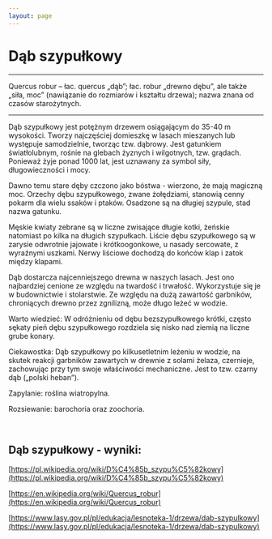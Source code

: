 ```yaml
---
layout: page
---
```


# Dąb szypułkowy

---
Quercus robur – łac. quercus „dąb”; łac. robur „drewno dębu”, ale także „siła, moc” (nawiązanie do rozmiarów i kształtu drzewa); nazwa znana od czasów starożytnych.

---
Dąb szypułkowy jest potężnym drzewem osiągającym do 35-40 m wysokości. Tworzy najczęściej domieszkę w lasach mieszanych lub występuje samodzielnie, tworząc tzw. dąbrowy. Jest gatunkiem światłolubnym, rośnie na glebach żyznych i wilgotnych, tzw. grądach. Ponieważ żyje ponad 1000 lat, jest uznawany za symbol siły, długowieczności i mocy.

Dawno temu stare dęby czczono jako bóstwa - wierzono, że mają magiczną moc. Orzechy dębu szypułkowego, zwane żołędziami, stanowią cenny pokarm dla wielu ssaków i ptaków. Osadzone są na długiej szypule, stad nazwa gatunku.

Męskie kwiaty zebrane są w liczne zwisające długie kotki, żeńskie natomiast po kilka na długich szypułkach. Liście dębu szypułkowego są w zarysie odwrotnie jajowate i krótkoogonkowe, u nasady sercowate, z wyraźnymi uszkami. Nerwy liściowe dochodzą do końców klap i zatok między klapami.

Dąb dostarcza najcenniejszego drewna w naszych lasach. Jest ono najbardziej cenione ze względu na twardość i trwałość. Wykorzystuje się je w budownictwie i stolarstwie. Ze względu na dużą zawartość garbników, chroniących drewno przez zgnilizną, może długo leżeć w wodzie.

Warto wiedzieć: W odróżnieniu od dębu bezszypułkowego krótki, często sękaty pień dębu szypułkowego rozdziela się nisko nad ziemią na liczne grube konary.

Ciekawostka: Dąb szypułkowy po kilkusetletnim leżeniu w wodzie, na skutek reakcji garbników zawartych w drewnie z solami żelaza, czernieje, zachowując przy tym swoje właściwości mechaniczne. Jest to tzw. czarny dąb („polski heban”).

Zapylanie: roślina wiatropylna.

Rozsiewanie: barochoria oraz zoochoria.

 

## Dąb szypułkowy - wyniki:
[https://pl.wikipedia.org/wiki/D%C4%85b_szypu%C5%82kowy](https://pl.wikipedia.org/wiki/D%C4%85b_szypu%C5%82kowy)

[https://en.wikipedia.org/wiki/Quercus_robur](https://en.wikipedia.org/wiki/Quercus_robur)

[https://www.lasy.gov.pl/pl/edukacja/lesnoteka-1/drzewa/dab-szypulkowy](https://www.lasy.gov.pl/pl/edukacja/lesnoteka-1/drzewa/dab-szypulkowy)

